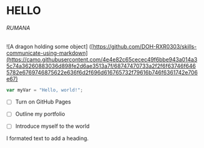 # HELLO
###### RUMANA
![A dragon holding some object] ([https://github.com/DOH-RXR0303/skills-communicate-using-markdown](https://camo.githubusercontent.com/4e4e82c65cecec49f6bbe943a014a35c74a36260883036d898fe2d6ae3513a7f/68747470733a2f2f6f63746f6465782e6769746875622e636f6d2f696d616765732f79616b746f6361742e706e67)

``` javascript
var myVar = "Hello, world!";
```
- [ ] Turn on GitHub Pages
- [ ] Outline my portfolio
- [ ] Introduce myself to the world





I formated text to add a heading. 
